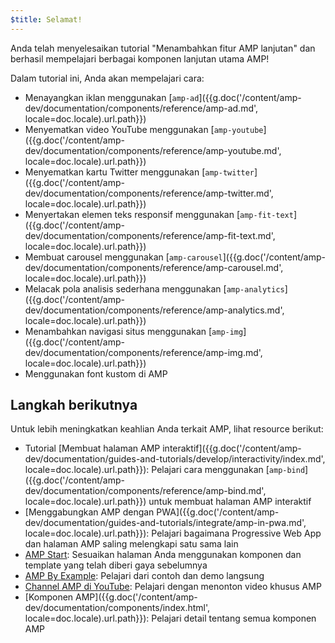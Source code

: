 ```yaml
---
$title: Selamat!
---
```


Anda telah menyelesaikan tutorial "Menambahkan fitur AMP lanjutan" dan berhasil mempelajari berbagai komponen lanjutan utama AMP!

Dalam tutorial ini, Anda akan mempelajari cara:

- Menayangkan iklan menggunakan [`amp-ad`]({{g.doc('/content/amp-dev/documentation/components/reference/amp-ad.md', locale=doc.locale).url.path}})
- Menyematkan video YouTube menggunakan [`amp-youtube`]({{g.doc('/content/amp-dev/documentation/components/reference/amp-youtube.md', locale=doc.locale).url.path}})
- Menyematkan kartu Twitter menggunakan [`amp-twitter`]({{g.doc('/content/amp-dev/documentation/components/reference/amp-twitter.md', locale=doc.locale).url.path}})
- Menyertakan elemen teks responsif menggunakan [`amp-fit-text`]({{g.doc('/content/amp-dev/documentation/components/reference/amp-fit-text.md', locale=doc.locale).url.path}})
- Membuat carousel menggunakan [`amp-carousel`]({{g.doc('/content/amp-dev/documentation/components/reference/amp-carousel.md', locale=doc.locale).url.path}})
- Melacak pola analisis sederhana menggunakan [`amp-analytics`]({{g.doc('/content/amp-dev/documentation/components/reference/amp-analytics.md', locale=doc.locale).url.path}})
- Menambahkan navigasi situs menggunakan [`amp-img`]({{g.doc('/content/amp-dev/documentation/components/reference/amp-img.md', locale=doc.locale).url.path}})
- Menggunakan font kustom di AMP

## Langkah berikutnya

Untuk lebih meningkatkan keahlian Anda terkait AMP, lihat resource berikut:

- Tutorial [Membuat halaman AMP interaktif]({{g.doc('/content/amp-dev/documentation/guides-and-tutorials/develop/interactivity/index.md', locale=doc.locale).url.path}}): Pelajari cara menggunakan [`amp-bind`]({{g.doc('/content/amp-dev/documentation/components/reference/amp-bind.md', locale=doc.locale).url.path}}) untuk membuat halaman AMP interaktif
- [Menggabungkan AMP dengan PWA]({{g.doc('/content/amp-dev/documentation/guides-and-tutorials/integrate/amp-in-pwa.md', locale=doc.locale).url.path}}): Pelajari bagaimana Progressive Web App dan halaman AMP saling melengkapi satu sama lain
- [AMP Start](https://www.ampstart.com/): Sesuaikan halaman Anda menggunakan komponen dan template yang telah diberi gaya sebelumnya
- [AMP By Example](https://ampbyexample.com/): Pelajari dari contoh dan demo langsung
- [Channel AMP di YouTube](https://www.youtube.com/channel/UCXPBsjgKKG2HqsKBhWA4uQw): Pelajari dengan menonton video khusus AMP
- [Komponen AMP]({{g.doc('/content/amp-dev/documentation/components/index.html', locale=doc.locale).url.path}}): Pelajari detail tentang semua komponen AMP
